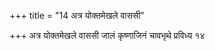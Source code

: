 +++
title = "14 अत्र योक्तमेखले वाससी"

+++
अत्र योक्तमेखले वाससी जालं कृष्णाजिनं चावभृथे प्रविध्य १४